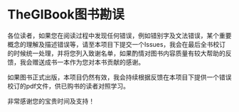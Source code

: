 # TheGIBook图书勘误

各位读者，如果您在阅读过程中发现任何错误，例如错别字及文法错误，某个重要概念的理解及描述错误等，请至本项目下提交一个Issues，我会在最后全书校订的时候统一处理，并将您列入致谢名单，如果酌情对图书内容质量有较大帮助的反馈，我会赠送成书一本作为您对本书贡献的感谢。



如果图书正式出版，本项目仍然有效，我会持续根据反馈在本项目下提供一个错误校订的pdf文件，供已购书的读者对照学习。



非常感谢您的宝贵时间及支持！

